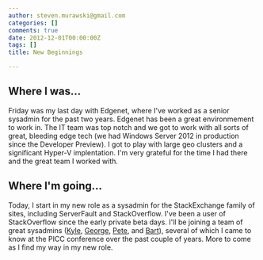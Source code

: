 ```yaml
---
author: steven.murawski@gmail.com
categories: []
comments: true
date: 2012-12-01T00:00:00Z
tags: []
title: New Beginnings

---
```


## Where I was...





Friday was my last day with Edgenet, where I've worked as a senior sysadmin for the past two years.  Edgenet has been a great environmement to work in.  The IT team was top notch and we got to work with all sorts of great, bleeding edge tech (we had Windows Server 2012 in production since the Developer Preview).  I got to play with large geo clusters and a significant Hyper-V implentation.  I'm very grateful for the time I had there and the great team I worked with.  




## Where I'm going...





Today, I start in my new role as a sysadmin for the StackExchange family of sites, including ServerFault and StackOverflow.  I've been a user of StackOverflow since the early private beta days.  I'll be joining a team of great sysadmins ([Kyle](http://stackexchange.com/users/37483/kyle-brandt), [George](http://stackexchange.com/users/87602/zypher), [Pete](http://stackexchange.com/users/490194/peter-grace), and [Bart](http://stackexchange.com/users/28003/bart-silverstrim)), several of which I came to know at the PICC conference over the past couple of years.  More to come as I find my way in my new role.

